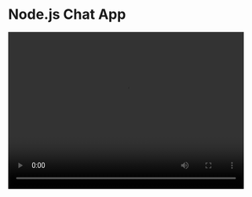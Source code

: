 # Node.js Chat App

<video width="480" height="320" controls>
  <source src="https://nodejs-app-eks.s3.us-east-1.amazonaws.com/video.mov" type="video/mov">
  Your browser does not support the video tag
</video>